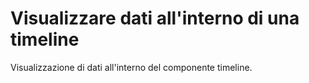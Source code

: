 # Visualizzare dati all'interno di una timeline

Visualizzazione di dati all'interno del componente timeline.
